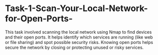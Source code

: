 # Task-1-Scan-Your-Local-Network-for-Open-Ports-
This task involved scanning the local network using Nmap to find devices and their open ports. It helps identify which services are running (like web or file sharing) and spot possible security risks. Knowing open ports helps secure the network by closing or protecting unused or risky services.
